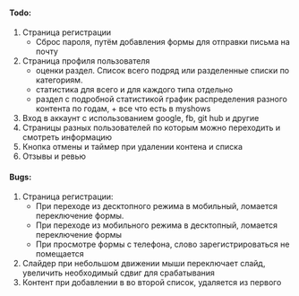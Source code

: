 #### Todo:

1. Страница регистрации
   - Сброс пароля, путём добавления формы для отправки письма на почту
2. Страница профиля пользователя
   - оценки раздел. Список всего подряд или разделенные списки по категориям.
   - статистика для всего и для каждого типа отдельно
   - раздел с подробной статистикой график распределения разного контента по годам, + все что есть в myshows
3. Вход в аккаунт с использованием google, fb, git hub и другие
4. Страницы разных пользователей по которым можно переходить и смотреть информацию
5. Кнопка отмены и таймер при удалении контена и списка
6. Отзывы и ревью

#### Bugs:

1. Страница регистрации:
   - При переходе из десктопного режима в мобильный, ломается переключение формы.
   - При переходе из мобильного режима в десктопный, ломается переключение формы
   - При просмотре формы с телефона, слово зарегистрироваться не помещается
2. Слайдер при небольшом движении мыши переключает слайд, увеличить необходимый сдвиг для срабатывания
3. Контент при добавлении в во второй список, удаляется из первого
